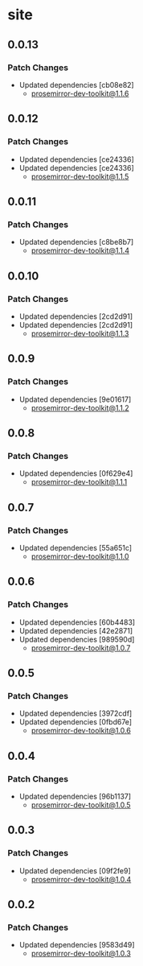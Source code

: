 # site

## 0.0.13

### Patch Changes

- Updated dependencies [cb08e82]
  - prosemirror-dev-toolkit@1.1.6

## 0.0.12

### Patch Changes

- Updated dependencies [ce24336]
- Updated dependencies [ce24336]
  - prosemirror-dev-toolkit@1.1.5

## 0.0.11

### Patch Changes

- Updated dependencies [c8be8b7]
  - prosemirror-dev-toolkit@1.1.4

## 0.0.10

### Patch Changes

- Updated dependencies [2cd2d91]
- Updated dependencies [2cd2d91]
  - prosemirror-dev-toolkit@1.1.3

## 0.0.9

### Patch Changes

- Updated dependencies [9e01617]
  - prosemirror-dev-toolkit@1.1.2

## 0.0.8

### Patch Changes

- Updated dependencies [0f629e4]
  - prosemirror-dev-toolkit@1.1.1

## 0.0.7

### Patch Changes

- Updated dependencies [55a651c]
  - prosemirror-dev-toolkit@1.1.0

## 0.0.6

### Patch Changes

- Updated dependencies [60b4483]
- Updated dependencies [42e2871]
- Updated dependencies [989590d]
  - prosemirror-dev-toolkit@1.0.7

## 0.0.5

### Patch Changes

- Updated dependencies [3972cdf]
- Updated dependencies [0fbd67e]
  - prosemirror-dev-toolkit@1.0.6

## 0.0.4

### Patch Changes

- Updated dependencies [96b1137]
  - prosemirror-dev-toolkit@1.0.5

## 0.0.3

### Patch Changes

- Updated dependencies [09f2fe9]
  - prosemirror-dev-toolkit@1.0.4

## 0.0.2

### Patch Changes

- Updated dependencies [9583d49]
  - prosemirror-dev-toolkit@1.0.3
